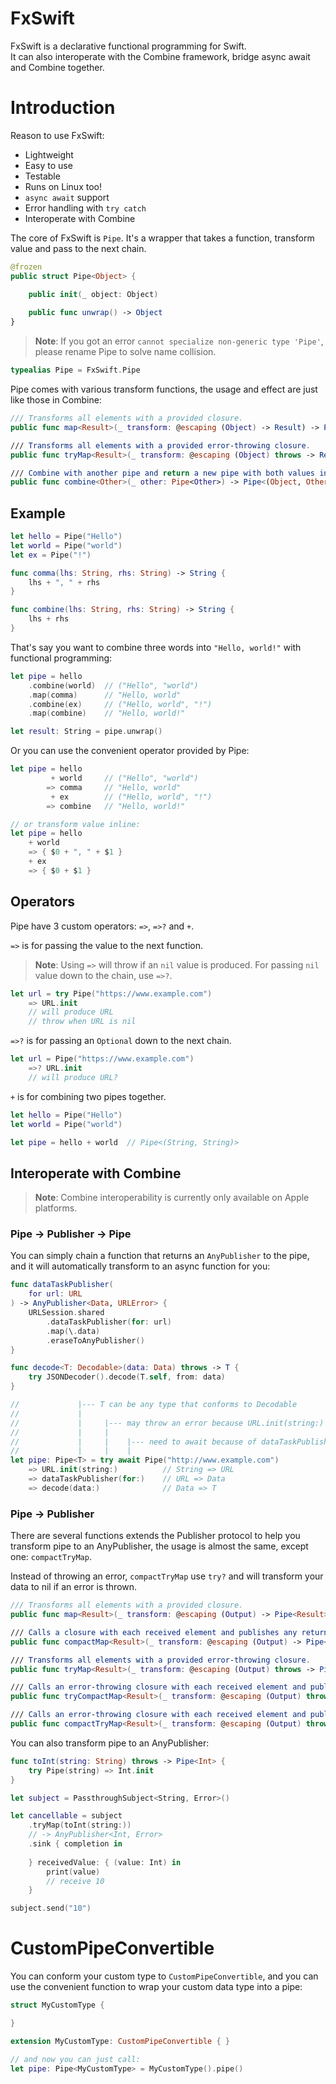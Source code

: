 # FxSwift

FxSwift is a declarative functional programming for Swift.  
It can also interoperate with the Combine framework, bridge async await and Combine together.

# Introduction

Reason to use FxSwift:

- Lightweight
- Easy to use
- Testable
- Runs on Linux too!
- `async await` support
- Error handling with `try catch`
- Interoperate with Combine

The core of FxSwift is `Pipe`. It's a wrapper that takes a function, transform value and pass to the next chain.

```swift
@frozen
public struct Pipe<Object> {

    public init(_ object: Object)
    
    public func unwrap() -> Object
}
```

> **Note**: If you got an error `cannot specialize non-generic type 'Pipe'`, please rename Pipe to solve name collision.

```swift
typealias Pipe = FxSwift.Pipe
```

Pipe comes with various transform functions, the usage and effect are just like those in Combine:

```swift
/// Transforms all elements with a provided closure.
public func map<Result>(_ transform: @escaping (Object) -> Result) -> Pipe<Result>

/// Transforms all elements with a provided error-throwing closure.
public func tryMap<Result>(_ transform: @escaping (Object) throws -> Result) throws -> Pipe<Result>

/// Combine with another pipe and return a new pipe with both values in a tuple.
public func combine<Other>(_ other: Pipe<Other>) -> Pipe<(Object, Other)>
```

## Example

```swift
let hello = Pipe("Hello")
let world = Pipe("world")
let ex = Pipe("!")

func comma(lhs: String, rhs: String) -> String {
    lhs + ", " + rhs
}

func combine(lhs: String, rhs: String) -> String {
    lhs + rhs
}
```

That's say you want to combine three words into `"Hello, world!"` with functional programming:

```swift
let pipe = hello
    .combine(world)  // ("Hello", "world")
    .map(comma)      // "Hello, world"
    .combine(ex)     // ("Hello, world", "!")
    .map(combine)    // "Hello, world!"

let result: String = pipe.unwrap()
```

Or you can use the convenient operator provided by Pipe:

```swift
let pipe = hello
         + world     // ("Hello", "world")
        => comma     // "Hello, world"
         + ex        // ("Hello, world", "!")
        => combine   // "Hello, world!"

// or transform value inline:
let pipe = hello
    + world
    => { $0 + ", " + $1 }
    + ex
    => { $0 + $1 }
```

## Operators

Pipe have 3 custom operators: `=>`, `=>?` and `+`.

`=>` is for passing the value to the next function.

> **Note**: Using `=>` will throw if an `nil` value is produced. For passing `nil` value down to the chain, use `=>?`.

```swift
let url = try Pipe("https://www.example.com")
    => URL.init
    // will produce URL
    // throw when URL is nil
```

`=>?` is for passing an `Optional` down to the next chain.

```swift
let url = Pipe("https://www.example.com")
    =>? URL.init
    // will produce URL?
```

`+` is for combining two pipes together.

```swift
let hello = Pipe("Hello")
let world = Pipe("world")

let pipe = hello + world  // Pipe<(String, String)>
```

## Interoperate with Combine

> **Note**: Combine interoperability is currently only available on Apple platforms.

### Pipe → Publisher → Pipe

You can simply chain a function that returns an `AnyPublisher` to the pipe, and it will automatically transform to an async function for you:

```swift
func dataTaskPublisher(
    for url: URL
) -> AnyPublisher<Data, URLError> {
    URLSession.shared
        .dataTaskPublisher(for: url)
        .map(\.data)
        .eraseToAnyPublisher()
}

func decode<T: Decodable>(data: Data) throws -> T {
    try JSONDecoder().decode(T.self, from: data)
}

//             |--- T can be any type that conforms to Decodable
//             |
//             |     |--- may throw an error because URL.init(string:) and dataTaskPublisher(for:)
//             |     |
//             |     |    |--- need to await because of dataTaskPublisher(for:)
//             |     |    |
let pipe: Pipe<T> = try await Pipe("http://www.example.com")
    => URL.init(string:)          // String => URL
    => dataTaskPublisher(for:)    // URL => Data
    => decode(data:)              // Data => T
```

### Pipe → Publisher

There are several functions extends the Publisher protocol to help you transform pipe to an AnyPublisher, the usage is almost the same, except one: `compactTryMap`.  

Instead of throwing an error, `compactTryMap` use `try?` and will transform your data to nil if an error is thrown.

```swift
/// Transforms all elements with a provided closure.
public func map<Result>(_ transform: @escaping (Output) -> Pipe<Result>) -> Publishers.Map<Self, Result>

/// Calls a closure with each received element and publishes any returned optional that has a value.
public func compactMap<Result>(_ transform: @escaping (Output) -> Pipe<Result?>) -> Publishers.CompactMap<Self, Result>

/// Transforms all elements with a provided error-throwing closure.
public func tryMap<Result>(_ transform: @escaping (Output) throws -> Pipe<Result>) -> Publishers.TryMap<Self, Result>

/// Calls an error-throwing closure with each received element and publishes any returned optional that has a value.
public func tryCompactMap<Result>(_ transform: @escaping (Output) throws -> Pipe<Result?>) -> Publishers.TryCompactMap<Self, Result>

/// Calls an error-throwing closure with each received element and publishes any returned optional that has a value.
public func compactTryMap<Result>(_ transform: @escaping (Output) throws -> Pipe<Result>) -> Publishers.CompactMap<Self, Result>
```

You can also transform pipe to an AnyPublisher:

```swift
func toInt(string: String) throws -> Pipe<Int> {
    try Pipe(string) => Int.init
}

let subject = PassthroughSubject<String, Error>()

let cancellable = subject
    .tryMap(toInt(string:))
    // -> AnyPublisher<Int, Error>
    .sink { completion in
        
    } receivedValue: { (value: Int) in
        print(value)
        // receive 10
    }

subject.send("10")
```

# CustomPipeConvertible

You can conform your custom type to `CustomPipeConvertible`, and you can use the convenient function to wrap your custom data type into a pipe:

```swift
struct MyCustomType {

}

extension MyCustomType: CustomPipeConvertible { }

// and now you can just call:
let pipe: Pipe<MyCustomType> = MyCustomType().pipe()
```